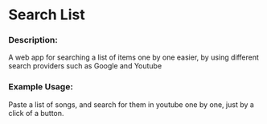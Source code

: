 # Search List

### Description:

A web app for searching a list of items one by one easier, by using different search providers such as Google and Youtube

### Example Usage:

Paste a list of songs, and search for them in youtube one by one, just by a click of a button.
